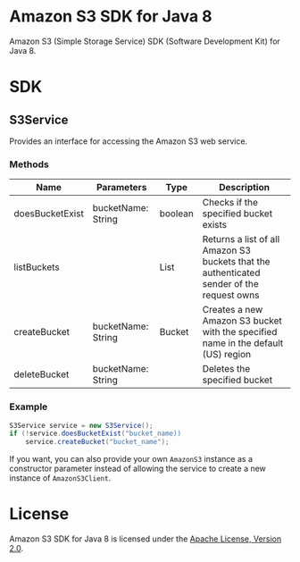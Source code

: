 # Amazon S3 SDK for Java 8

Amazon S3 (Simple Storage Service) SDK (Software Development Kit) for Java 8.

# SDK

## S3Service

Provides an interface for accessing the Amazon S3 web service.

### Methods

Name            | Parameters         | Type         | Description
----------------|--------------------|--------------|------------------------------------------------------------------------------------------
doesBucketExist | bucketName: String | boolean      | Checks if the specified bucket exists
listBuckets     |                    | List<Bucket> | Returns a list of all Amazon S3 buckets that the authenticated sender of the request owns
createBucket    | bucketName: String | Bucket       | Creates a new Amazon S3 bucket with the specified name in the default (US) region
deleteBucket    | bucketName: String |              | Deletes the specified bucket

### Example

```java
S3Service service = new S3Service();
if (!service.doesBucketExist("bucket_name))
    service.createBucket("bucket_name");
```

If you want, you can also provide your own `AmazonS3` instance as a constructor parameter instead of allowing the
service to create a new instance of `AmazonS3Client`.

# License

Amazon S3 SDK for Java 8 is licensed under the [Apache License, Version 2.0](http://www.apache.org/licenses/LICENSE-2.0.html).
